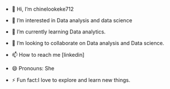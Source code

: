 - 👋 Hi, I’m chinelookeke712
- 👀 I’m interested in Data analysis and data science
- 🌱 I’m currently learning Data analytics.
- 💞️ I’m looking to collaborate on Data analysis and Data science.
- 📫 How to reach me [linkedin]


- 😄 Pronouns: She
- ⚡ Fun fact:I love to explore and learn new things.



